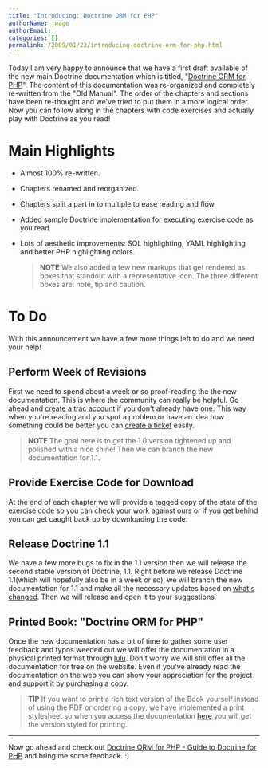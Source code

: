 ```yaml
---
title: "Introducing: Doctrine ORM for PHP"
authorName: jwage
authorEmail:
categories: []
permalink: /2009/01/23/introducing-doctrine-orm-for-php.html
---
```

Today I am very happy to announce that we have a first draft available
of the new main Doctrine documentation which is titled, "[Doctrine ORM
for PHP](http://www.doctrine-project.org/documentation/manual/1_0/en)".
The content of this documentation was re-organized and completely
re-written from the "Old Manual". The order of the chapters and sections
have been re-thought and we've tried to put them in a more logical
order. Now you can follow along in the chapters with code exercises and
actually play with Doctrine as you read!

Main Highlights
===============

-   Almost 100% re-written.
-   Chapters renamed and reorganized.
-   Chapters split a part in to multiple to ease reading and flow.
-   Added sample Doctrine implementation for executing exercise code as
    you read.
-   Lots of aesthetic improvements: SQL highlighting, YAML highlighting
    and better PHP highlighting colors.

    > **NOTE** We also added a few new markups that get rendered as
    > boxes that standout with a representative icon. The three
    > different boxes are: note, tip and caution.

To Do
=====

With this announcement we have a few more things left to do and we need
your help!

Perform Week of Revisions
-------------------------

First we need to spend about a week or so proof-reading the the new
documentation. This is where the community can really be helpful. Go
ahead and [create a trac
account](http://trac.doctrine-project.org/register) if you don't already
have one. This way when you're reading and you spot a problem or have an
idea how something could be better you can [create a
ticket](http://trac.doctrine-project.org/newticket) easily.

> **NOTE** The goal here is to get the 1.0 version tightened up and
> polished with a nice shine! Then we can branch the new documentation
> for 1.1.

Provide Exercise Code for Download
----------------------------------

At the end of each chapter we will provide a tagged copy of the state of
the exercise code so you can check your work against ours or if you get
behind you can get caught back up by downloading the code.

Release Doctrine 1.1
--------------------

We have a few more bugs to fix in the 1.1 version then we will release
the second stable version of Doctrine, 1.1. Right before we release
Doctrine 1.1(which will hopefully also be in a week or so), we will
branch the new documentation for 1.1 and make all the necessary updates
based on [what's changed](http://www.doctrine-project.org/upgrade/1_0).
Then we will release and open it to your suggestions.

Printed Book: "Doctrine ORM for PHP"
------------------------------------

Once the new documentation has a bit of time to gather some user
feedback and typos weeded out we will offer the documentation in a
physical printed format through [lulu](http://www.lulu.com). Don't worry
we will still offer all the documentation for free on the website. Even
if you've already read the documentation on the web you can show your
appreciation for the project and support it by purchasing a copy.

> **TIP** If you want to print a rich text version of the Book yourself
> instead of using the PDF or ordering a copy, we have implemented a
> print stylesheet so when you access the documentation
> [here](http://www.doctrine-project.org/documentation/manual/1_0/en/one-page/print)
> you will get the version styled for printing.

* * * * *

Now go ahead and check out [Doctrine ORM for PHP - Guide to Doctrine for
PHP](http://www.doctrine-project.org/documentation/manual/1_0/en) and
bring me some feedback. :)
